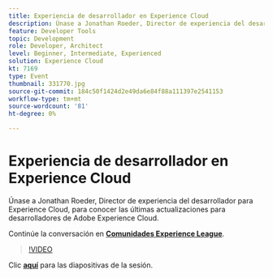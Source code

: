 ```yaml
---
title: Experiencia de desarrollador en Experience Cloud
description: Únase a Jonathan Roeder, Director de experiencia del desarrollador para Experience Cloud, para conocer las últimas actualizaciones para desarrolladores de Adobe Experience Cloud. Esta sesión se entregó como parte del evento de contenido de Adobe Developers Live.
feature: Developer Tools
topic: Development
role: Developer, Architect
level: Beginner, Intermediate, Experienced
solution: Experience Cloud
kt: 7169
type: Event
thumbnail: 331770.jpg
source-git-commit: 184c50f1424d2e49da6e84f88a111397e2541153
workflow-type: tm+mt
source-wordcount: '81'
ht-degree: 0%

---
```



# Experiencia de desarrollador en Experience Cloud

Únase a Jonathan Roeder, Director de experiencia del desarrollador para Experience Cloud, para conocer las últimas actualizaciones para desarrolladores de Adobe Experience Cloud.

Continúe la conversación en **[Comunidades Experience League](http://adobe.ly/36Yd3v6)**.

>[!VIDEO](https://video.tv.adobe.com/v/331770/?quality=12&learn=on&hidetitle=true)

Clic **[aquí](/help/adobe-developers-live/assets/developer-experience.pdf)** para las diapositivas de la sesión.

